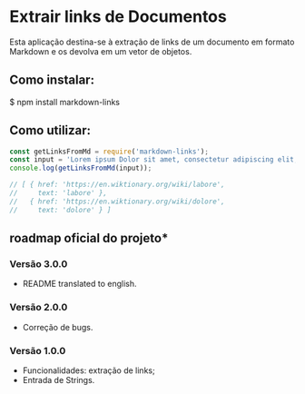 # Extrair links de Documentos 

 Esta aplicação destina-se à extração de links de um documento em formato Markdown e os devolva em um vetor de objetos.

## Como instalar:


$  npm install markdown-links


## Como utilizar:

```javascript
const getLinksFromMd = require('markdown-links');
const input = 'Lorem ipsum Dolor sit amet, consectetur adipiscing elit, sed do eiusmod tempor  incididunt ut [labore](https://en.wiktionary.org/wiki/labore) et [dolore](https://en.wiktionary.org/wiki/dolore) magna aliqua. Ut enim ad minim veniam, quis nostrud exercitation ullamco laboris nisi ut aliquip ex ea commodo consequat.';
console.log(getLinksFromMd(input));

// [ { href: 'https://en.wiktionary.org/wiki/labore',
//     text: 'labore' },
//   { href: 'https://en.wiktionary.org/wiki/dolore',
//     text: 'dolore' } ]

```

## roadmap oficial do projeto*

### Versão 3.0.0

* README translated to english.

### Versão 2.0.0

* Correção de bugs.

### Versão 1.0.0

* Funcionalidades: extração de links;
* Entrada de Strings.